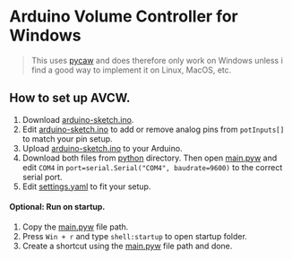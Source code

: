 # Arduino Volume Controller for Windows
> This uses [pycaw](https://github.com/AndreMiras/pycaw) and does therefore only work on Windows unless i find a good way to implement it on Linux, MacOS, etc.
## How to set up AVCW.
1. Download [arduino-sketch.ino](https://github.com/silasm01/Arduino-Volume-Controller/blob/main/arduino/arduino-sketch/arduino-sketch.ino).
2. Edit [arduino-sketch.ino](https://github.com/silasm01/Arduino-Volume-Controller/blob/main/arduino/arduino-sketch/arduino-sketch.ino) to add or remove analog pins from ``potInputs[]`` to match your pin setup.
3. Upload [arduino-sketch.ino](https://github.com/silasm01/Arduino-Volume-Controller/blob/main/arduino/arduino-sketch/arduino-sketch.ino) to your Arduino.
4. Download both files from [python](https://github.com/silasm01/Arduino-Volume-Controller/tree/main/python) directory. Then open [main.pyw](https://github.com/silasm01/Arduino-Volume-Controller/blob/main/python/main.pyw) and edit ``COM4`` in ``port=serial.Serial("COM4", baudrate=9600)`` to the correct serial port.
7. Edit [settings.yaml](https://github.com/silasm01/Arduino-Volume-Controller/blob/main/python/settings.yaml) to fit your setup.
#### Optional: Run on startup.
1. Copy the [main.pyw](https://github.com/silasm01/Arduino-Volume-Controller/blob/main/python/main.pyw) file path.
2. Press ``Win + r`` and type ``shell:startup`` to open startup folder.
3. Create a shortcut using the [main.pyw](https://github.com/silasm01/Arduino-Volume-Controller/blob/main/python/main.pyw) file path and done.
